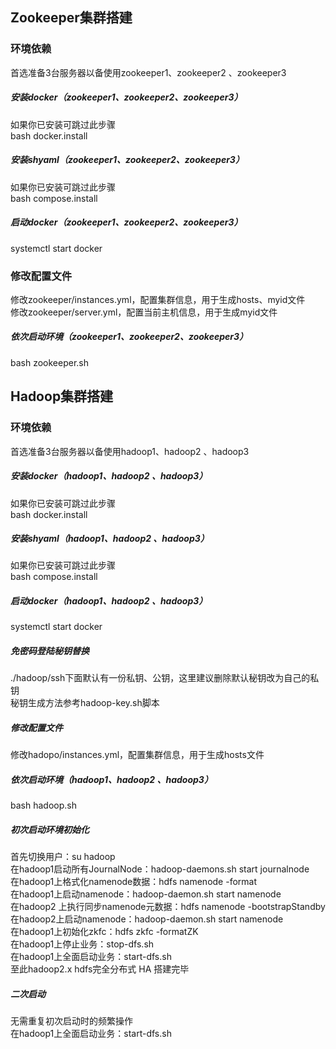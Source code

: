 ## Zookeeper集群搭建  
### 环境依赖  
首选准备3台服务器以备使用zookeeper1、zookeeper2 、zookeeper3  

##### 安装docker（zookeeper1、zookeeper2、zookeeper3）  
如果你已安装可跳过此步骤  
bash docker.install  

##### 安装shyaml（zookeeper1、zookeeper2、zookeeper3）  
如果你已安装可跳过此步骤  
bash compose.install  

##### 启动docker（zookeeper1、zookeeper2、zookeeper3）    
systemctl start docker  

### 修改配置文件  
修改zookeeper/instances.yml，配置集群信息，用于生成hosts、myid文件  
修改zookeeper/server.yml，配置当前主机信息，用于生成myid文件  

##### 依次启动环境（zookeeper1、zookeeper2、zookeeper3）  
bash zookeeper.sh  

## Hadoop集群搭建  
### 环境依赖  
首选准备3台服务器以备使用hadoop1、hadoop2 、hadoop3  

##### 安装docker（hadoop1、hadoop2 、hadoop3）  
如果你已安装可跳过此步骤  
bash docker.install  

##### 安装shyaml（hadoop1、hadoop2 、hadoop3）  
如果你已安装可跳过此步骤  
bash compose.install  

##### 启动docker（hadoop1、hadoop2 、hadoop3）    
systemctl start docker  

##### 免密码登陆秘钥替换
./hadoop/ssh下面默认有一份私钥、公钥，这里建议删除默认秘钥改为自己的私钥  
秘钥生成方法参考hadoop-key.sh脚本  

##### 修改配置文件
修改hadopo/instances.yml，配置集群信息，用于生成hosts文件  

##### 依次启动环境（hadoop1、hadoop2 、hadoop3）  
bash hadoop.sh  

##### 初次启动环境初始化  
首先切换用户：su hadoop  
在hadoop1启动所有JournalNode：hadoop-daemons.sh start journalnode  
在hadoop1上格式化namenode数据：hdfs namenode -format  
在hadoop1上启动namenode：hadoop-daemon.sh start namenode  
在hadoop2 上执行同步namenode元数据：hdfs namenode -bootstrapStandby  
在hadoop2上启动namenode：hadoop-daemon.sh start namenode  
在hadoop1上初始化zkfc：hdfs zkfc -formatZK  
在hadoop1上停止业务：stop-dfs.sh  
在hadoop1上全面启动业务：start-dfs.sh  
至此hadoop2.x hdfs完全分布式 HA 搭建完毕  

##### 二次启动
无需重复初次启动时的频繁操作  
在hadoop1上全面启动业务：start-dfs.sh  